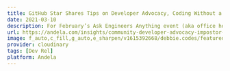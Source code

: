 ```yaml
---
title: GitHub Star Shares Tips on Developer Advocacy, Coding Without a Degree, and Imposter Syndrome
date: 2021-03-10
description: For February’s Ask Engineers Anything event (aka office hours for our engineer community), I invited GitHub Star and community favorite, Debbie O’Brien, to share her experience as a woman in tech who is making a huge difference in the ecosystem.
url: https://andela.com/insights/community-developer-advocacy-impostor-syndrome/
image: f_auto,c_fill,g_auto,e_sharpen/v1615392668/debbie.codes/featured-posts/ask-engineers-anything_m3vmrk
provider: cloudinary
tags: [Dev Rel]
platform: Andela
---
```

